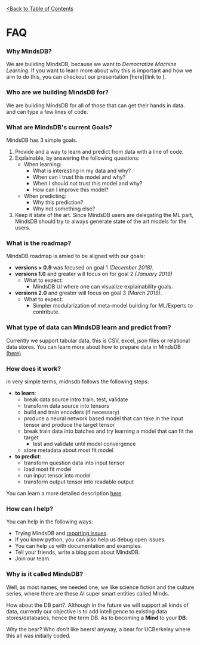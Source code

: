 [<Back to Table of Contents](../README.md)

# FAQ

### Why MindsDB?

We are building MindsDB, because we want to *Democratize Machine Learning*.
If you want to learn more about why this is important and how we aim to do this, you can checkout our presentation [here](link to ).

### Who are we building MindsDB for?

We are building MindsDB for all of those that can get their hands in data. and can type a few lines of code.

### What are MindsDB's current Goals?

MindsDB has 3 simple goals.

1) Provide and a way to learn and predict from data with a line of code.
2) Explainable, by answering the following questions:
    * When learning:
        * What is interesting in my data and why?
        * When can I trust this model and why?
        * When I should not trust this model and why?
        * How can I improve this model?
    * When predicting:
        * Why this prediction?
        * Why not something else?
3) Keep it state of the art. Since MindsDB users are delegating the ML part, MindsDB should try to always generate state of the art models for the users.

### What is the roadmap?

MindsDB roadmap is amied to be aligned with our goals:
 
* **versions  > 0.9** was focused on goal 1 *(December 2018)*. 
* **versions 1.0** and greater will focus on for goal 2 *(January 2019)*
    * What to expect:
        * MindsDB UI where one can visualize explainability goals.
* **versions 2.0** and greater will focus on goal 3 *(March 2019)*.
    * What to expect:
        * Simpler modularization of meta-model building for ML/Experts to contribute.

### What type of data can MindsDB learn and predict from?   

Currently we support tabular data, this is CSV, excel, json files or relational data stores.
You can learn more about how to prepare data in MindsDB [(here)](DataSources.md)

### How does it work? ###

in very simple terms, midnsdb follows the following steps:

 * **to learn**:
    * break data source intro train, test, validate
    * transform data source into tensors
    * build and train encoders (if necessary)
    * produce a neural network based model that can take in the input tensor and produce the target tensor
    * break train data into batches and try learning a model that can fit the target
      * test and validate until model convergence
    * store metadata about most fit model
 * **to predict**:
    * transform question data into input tensor
    * load most fit model
    * run input tensor into model
    * transform output tensor into readable output
    
You can learn a more detailed description [here](InsideMindsDB.md)

### How can I help?

You can help in the following ways:

 * Trying MindsDB and [reporting issues](https://github.com/mindsdb/mindsdb/issues/new/choose).
 * If you know python, you can also help us debug open issues. 
 * You can help us with documentation and examples.
 * Tell your friends, write a blog post about MindsDB.
 * Join our team.
 
### Why is it called MindsDB?

Well, as most names, we needed one, we like science fiction and the culture series, where there are these AI super smart entities called Minds.

How about the DB part?. Although in the future we will support all kinds of data, currently our objective is to add intelligence to existing data stores/databases, hence the term DB.
As to becoming a **Mind** to your **DB**.

Why the bear? Who *don't* like beers! anyway, a bear for UCBerkeley where this all was initially coded.
